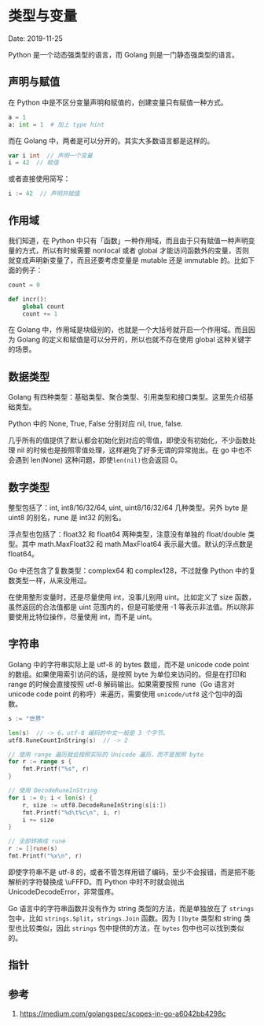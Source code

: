 # 类型与变量

Date: 2019-11-25

Python 是一个动态强类型的语言，而 Golang 则是一门静态强类型的语言。

## 声明与赋值

在 Python 中是不区分变量声明和赋值的，创建变量只有赋值一种方式。

```py
a = 1
a: int = 1  # 加上 type hint
```

而在 Golang 中，两者是可以分开的。其实大多数语言都是这样的。

```go
var i int  // 声明一个变量
i = 42  // 赋值
```

或者直接使用简写：

```go
i := 42  // 声明并赋值
```

## 作用域

我们知道，在 Python 中只有「函数」一种作用域，而且由于只有赋值一种声明变量的方式，所以有时候需要 nonlocal 或者 global 才能访问函数外的变量，否则就变成声明新变量了，而且还要考虑变量是 mutable 还是 immutable 的。比如下面的例子：

```py
count = 0

def incr():
    global count
    count += 1
```

在 Golang 中，作用域是块级别的，也就是一个大括号就开启一个作用域。而且因为 Golang 的定义和赋值是可以分开的，所以也就不存在使用 global 这种关键字的场景。

## 数据类型

Golang 有四种类型：基础类型、聚合类型、引用类型和接口类型。这里先介绍基础类型。

Python 中的 None, True, False 分别对应 nil, true, false.

几乎所有的值提供了默认都会初始化到对应的零值，即使没有初始化，不少函数处理 nil 的时候也是按照零值处理，这样避免了好多无谓的异常抛出。在 go 中也不会遇到 len(None) 这种问题，即使`len(nil)`也会返回 0。

## 数字类型

整型包括了：int, int8/16/32/64, uint, uint8/16/32/64 几种类型。另外 byte 是 uint8 的别名，rune 是 int32 的别名。

浮点型也包括了：float32 和 float64 两种类型，注意没有单独的 float/double 类型。其中 math.MaxFloat32 和 math.MaxFloat64 表示最大值。默认的浮点数是 float64。

Go 中还包含了复数类型：complex64 和 complex128，不过就像 Python 中的复数类型一样，从来没用过。

在使用整形变量时，还是尽量使用 int，没事儿别用 uint。比如定义了 size 函数，虽然返回的合法值都是 uint 范围内的，但是可能使用 -1 等表示非法值。所以除非要使用比特位操作，尽量使用 int，而不是 uint。

## 字符串

Golang 中的字符串实际上是 utf-8 的 bytes 数组，而不是 unicode code point 的数组。如果使用索引访问的话，是按照 byte 为单位来访问的。但是在打印和 range 的时候会直接按照 utf-8 解码输出。如果需要按照 rune（Go 语言对 unicode code point 的称呼）来遍历，需要使用 `unicode/utf8` 这个包中的函数。

```go
s := "世界"

len(s)  // -> 6，utf-8 编码的中文一般是 3 个字节。
utf8.RuneCountInString(s)  // -> 2

// 使用 range 遍历就会按照实际的 Unicode 遍历，而不是按照 byte
for r := range s {
    fmt.Printf("%s", r)
}

// 使用 DecodeRuneInString
for i := 0; i < len(s) {
    r, size := utf8.DecodeRuneInString(s[i:])
    fmt.Printf("%d\t%c\n", i, r)
    i += size
}

// 全部转换成 rune
r := []rune(s)
fmt.Printf("%x\n", r)
```

即使字符串不是 utf-8 的，或者不管怎样用错了编码，至少不会报错，而是把不能解析的字符替换成 \uFFFD。而 Python 中时不时就会抛出 UnicodeDecodeError，非常蛋疼。

Go 语言中的字符串函数并没有作为 string 类型的方法，而是单独放在了 `strings` 包中，比如 `strings.Split`，`strings.Join` 函数。因为 `[]byte` 类型和 string 类型也比较类似，因此 `strings` 包中提供的方法，在 `bytes` 包中也可以找到类似的。

## 指针



## 参考

1. https://medium.com/golangspec/scopes-in-go-a6042bb4298c